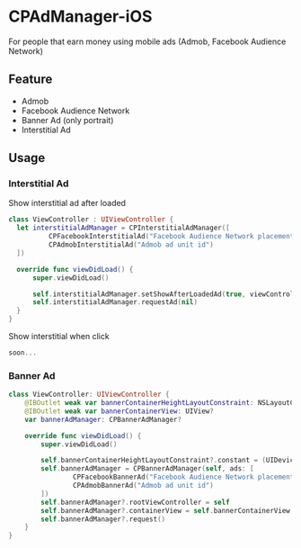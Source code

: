 # CPAdManager-iOS

For people that earn money using mobile ads (Admob, Facebook Audience Network)

## Feature

* Admob
* Facebook Audience Network
* Banner Ad (only portrait)
* Interstitial Ad

## Usage

### Interstitial Ad

Show interstitial ad after loaded

```swift
class ViewController : UIViewController {
  let interstitialAdManager = CPInterstitialAdManager([
          CPFacebookInterstitialAd("Facebook Audience Network placement id"),
          CPAdmobInterstitialAd("Admob ad unit id")
  ])

  override func viewDidLoad() {
      super.viewDidLoad()

      self.interstitialAdManager.setShowAfterLoadedAd(true, viewController: self)
      self.interstitialAdManager.requestAd(nil)
  }
}
```

Show interstitial when click

```swift
soon...
```

### Banner Ad

```swift
class ViewController: UIViewController {
    @IBOutlet weak var bannerContainerHeightLayoutConstraint: NSLayoutConstraint?
    @IBOutlet weak var bannerContainerView: UIView?
    var bannerAdManager: CPBannerAdManager?

    override func viewDidLoad() {
        super.viewDidLoad()

        self.bannerContainerHeightLayoutConstraint?.constant = (UIDevice.currentDevice().userInterfaceIdiom == .Pad) ? 90 : 50
        self.bannerAdManager = CPBannerAdManager(self, ads: [
                CPFacebookBannerAd("Facebook Audience Network placement id"),
                CPAdmobBannerAd("Admob ad unit id")
        ])
        self.bannerAdManager?.rootViewController = self
        self.bannerAdManager?.containerView = self.bannerContainerView
        self.bannerAdManager?.request()
    }
}
```
